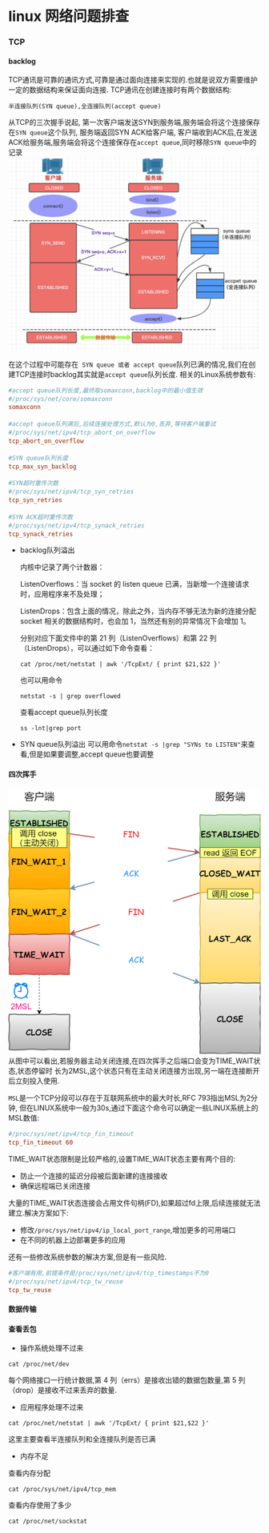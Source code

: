 # linux 网络问题排查

### TCP

#### backlog
TCP通讯是可靠的通讯方式,可靠是通过面向连接来实现的.也就是说双方需要维护一定的数据结构来保证面向连接.
TCP通讯在创建连接时有两个数据结构:
```
半连接队列(SYN queue),全连接队列(accept queue)
```

从TCP的三次握手说起,
第一次客户端发送SYN到服务端,服务端会将这个连接保存在```SYN queue```这个队列,
服务端返回SYN ACK给客户端,
客户端收到ACK后,在发送ACK给服务端,服务端会将这个连接保存在```accept queue```,同时移除```SYN queue```中的记录
![img.png](img.png)

在这个过程中可能存在``` SYN queue 或者 accept queue```队列已满的情况,我们在创建TCP连接时backlog其实就是```accept queue```队列长度.
相关的Linux系统参数有:
```ini
#accept queue队列长度,最终取somaxconn,backlog中的最小值生效
#/proc/sys/net/core/somaxconn
somaxconn

#accept queue队列满后,后续连接处理方式,默认为0,丢弃,等待客户端重试
#/proc/sys/net/ipv4/tcp_abort_on_overflow
tcp_abort_on_overflow

#SYN queue队列长度
tcp_max_syn_backlog

#SYN超时重传次数
#/proc/sys/net/ipv4/tcp_syn_retries
tcp_syn_retries

#SYN ACK超时重传次数
#/proc/sys/net/ipv4/tcp_synack_retries
tcp_synack_retries
```
- backlog队列溢出

    内核中记录了两个计数器：
    
    ListenOverflows：当 socket 的 listen queue 已满，当新增一个连接请求时，应用程序来不及处理；
    
    ListenDrops：包含上面的情况，除此之外，当内存不够无法为新的连接分配 socket 相关的数据结构时，也会加 1，当然还有别的异常情况下会增加 1。
    
    分别对应下面文件中的第 21 列（ListenOverflows）和第 22 列（ListenDrops），可以通过如下命令查看：
    
    ```shell
    cat /proc/net/netstat | awk '/TcpExt/ { print $21,$22 }'
    ```
    也可以用命令
    ```shell
    netstat -s | grep overflowed
    ```
    查看accept queue队列长度
    ```shell
    ss -lnt|grep port
    ```
- SYN queue队列溢出
  可以用命令```netstat -s |grep "SYNs to LISTEN"```来查看,但是如果要调整,accept queue也要调整
  
#### 四次挥手
![img_1.png](img_1.png)
从图中可以看出,若服务器主动关闭连接,在四次挥手之后端口会变为TIME_WAIT状态,状态停留时
长为2MSL,这个状态只有在主动关闭连接方出现,另一端在连接断开后立刻投入使用.

```MSL```是一个TCP分段可以存在于互联网系统中的最大时长,RFC 793指出MSL为2分钟,
但在LINUX系统中一般为30s,通过下面这个命令可以确定一些LINUX系统上的MSL数值:
```ini
#/proc/sys/net/ipv4/tcp_fin_timeout
tcp_fin_timeout 60
```

TIME_WAIT状态限制是比较严格的,设置TIME_WAIT状态主要有两个目的:
- 防止一个连接的延迟分段被后面新建的连接接收
- 确保远程端已关闭连接

大量的TIME_WAIT状态连接会占用文件句柄(FD),如果超过fd上限,后续连接就无法建立.解决方案如下:
- 修改```/proc/sys/net/ipv4/ip_local_port_range```,增加更多的可用端口
- 在不同的机器上边部署更多的应用

还有一些修改系统参数的解决方案,但是有一些风险.
```ini
#客户端有用,前提条件是/proc/sys/net/ipv4/tcp_timestamps不为0
#/proc/sys/net/ipv4/tcp_tw_reuse
tcp_tw_reuse
```
#### 数据传输



#### 查看丢包
- 操作系统处理不过来
```shell
cat /proc/net/dev
```
每个网络接口一行统计数据,第 4 列（errs）是接收出错的数据包数量,第 5 列（drop）是接收不过来丢弃的数量.

- 应用程序处理不过来
```shell
cat /proc/net/netstat | awk '/TcpExt/ { print $21,$22 }'
```

这里主要查看半连接队列和全连接队列是否已满

- 内存不足

查看内存分配
```shell
cat /proc/sys/net/ipv4/tcp_mem
```

查看内存使用了多少
```shell
cat /proc/net/sockstat
```